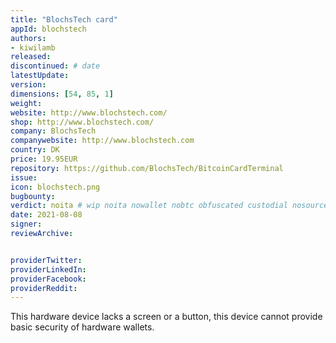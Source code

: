 ```yaml
---
title: "BlochsTech card"
appId: blochstech
authors:
- kiwilamb
released: 
discontinued: # date
latestUpdate:
version:
dimensions: [54, 85, 1]
weight: 
website: http://www.blochstech.com/
shop: http://www.blochstech.com/
company: BlochsTech
companywebsite: http://www.blochstech.com
country: DK
price: 19.95EUR
repository: https://github.com/BlochsTech/BitcoinCardTerminal
issue:
icon: blochstech.png
bugbounty:
verdict: noita # wip noita nowallet nobtc obfuscated custodial nosource nonverifiable reproducible bounty defunct
date: 2021-08-08
signer:
reviewArchive:


providerTwitter: 
providerLinkedIn: 
providerFacebook: 
providerReddit: 
---
```


This hardware device lacks a screen or a button, this device cannot provide basic security of hardware wallets.